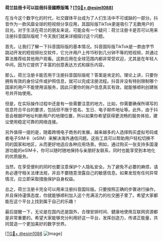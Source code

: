 **荷兰註冊卡可以註冊抖音國際版嗎？[[TG💪+ @esim1088](https://t.me/s/esim1088)]**

在当今这个数字化的时代，社交媒体平台成为了人们生活中不可或缺的一部分。抖音作为一款风靡全球的短视频分享应用，其国际版TikTok更是吸引了无数用户的目光。对于生活在荷兰的朋友来说，可能会有一个疑问：荷兰注册卡是否可以用来注册抖音国际版呢？今天我们就来详细探讨这个问题。

首先，让我们了解一下抖音国际版的基本情况。抖音国际版TikTok是一款由字节跳动开发的短视频社交软件，它允许用户上传15秒到几分钟不等的短视频，并通过算法推荐给其他用户观看。这款应用在全球范围内都非常受欢迎，尤其是在年轻人中间，因为它提供了丰富的创意表达方式和娱乐内容。

那么，荷兰注册卡能否用于注册抖音国际版呢？答案是肯定的。理论上讲，只要你拥有有效的身份证件或护照信息，就可以完成注册流程。抖音并没有特别限制哪个国家的用户不能使用该服务，因此只要你的账户信息真实有效，就能够顺利创建账号并开始使用。

但是，在实际操作过程中还是有一些需要注意的地方。比如，你需要确保所填写的信息符合平台的要求，包括但不限于姓名、生日、电子邮件地址等。此外，由于抖音会根据IP地址判断用户的地理位置，所以如果你希望获得更流畅的服务体验，建议使用稳定可靠的网络连接。

另外值得一提的是，随着跨境电子商务的发展，越来越多的人选择购买虚拟号码或者电子SIM卡（eSIM）来解决海外通信问题。这些工具可以帮助用户轻松切换不同的国家和地区，从而更好地适应各种应用场景。例如，通过购买一张支持多国漫游功能的eSIM卡，你可以随时随地保持与亲朋好友联系，同时也能享受到本地化的优质服务。

当然，在享受便利的同时也要注意保护个人隐私安全。为了避免不必要的麻烦，请务必遵守相关法律法规，并且不要随意泄露自己的敏感信息。如果发现有任何异常情况，应立即采取措施保护自身权益。

总之，荷兰注册卡完全可以用来注册抖音国际版。只要按照正确的步骤进行操作，并且保持谨慎态度，你就能够顺利加入这个充满活力的社交圈子里了。希望大家都能在这个平台上找到属于自己的乐趣！

最后提醒一下，无论是在国内还是国外，合理安排时间、健康地使用互联网资源都是非常重要的。希望大家能够充分利用好这一平台，发挥创造力，传递正能量，共同营造一个更加美好的数字世界。

[[TG💪+ @esim1088](https://t.me/s/esim1088) ![Image](https://i.postimg.cc/4NQfJmqS/Snipaste-2025-05-13-00-14-12.png)]